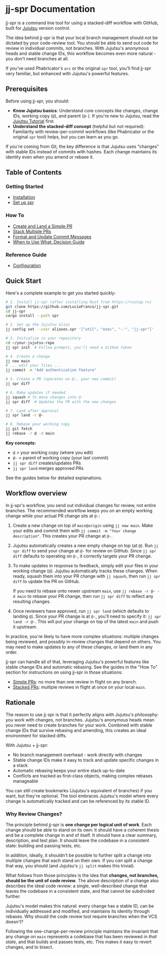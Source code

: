 # jj-spr Documentation

jj-spr is a command line tool for using a stacked-diff workflow with GitHub, built for [Jujutsu](https://github.com/jj-vcs/jj) version control.

The idea behind jj-spr is that your local branch management should not be dictated by your code-review tool. You should be able to send out code for review in individual commits, not branches. With Jujutsu's anonymous heads and stable change IDs, this workflow becomes even more natural - you don't need branches at all.

If you've used Phabricator's `arc` or the original `spr` tool, you'll find jj-spr very familiar, but enhanced with Jujutsu's powerful features.

## Prerequisites

Before using jj-spr, you should:

- **Know Jujutsu basics**: Understand core concepts like changes, change IDs, working copy (`@`), and parent (`@-`). If you're new to Jujutsu, read the [Jujutsu Tutorial](https://github.com/jj-vcs/jj/blob/main/docs/tutorial.md) first.
- **Understand the stacked-diff concept** (helpful but not required): Familiarity with review-per-commit workflows (like Phabricator or the original `spr` tool) helps, but you can learn as you go.

If you're coming from Git, the key difference is that Jujutsu uses "changes" with stable IDs instead of commits with hashes. Each change maintains its identity even when you amend or rebase it.

## Table of Contents

### Getting Started
- [Installation](./user/installation.md)
- [Set up spr](./user/setup.md)

### How To
- [Create and Land a Simple PR](./user/simple.md)
- [Stack Multiple PRs](./user/stack.md)
- [Format and Update Commit Messages](./user/commit-message.md)
- [When to Use What: Decision Guide](./user/when-to-use-what.md)

### Reference Guide
- [Configuration](./reference/configuration.md)

## Quick Start

Here's a complete example to get you started quickly:

```bash
# 1. Install jj-spr (after installing Rust from https://rustup.rs)
git clone https://github.com/LucioFranco/jj-spr.git
cd jj-spr
cargo install --path spr

# 2. Set up the Jujutsu alias
jj config set --user aliases.spr '["util", "exec", "--", "jj-spr"]'

# 3. Initialize in your repository
cd ~/your-jujutsu-repo
jj spr init  # Follow prompts, you'll need a GitHub token

# 4. Create a change
jj new main
# ... edit your files ...
jj commit -m "Add authentication feature"

# 5. Create a PR (operates on @-, your new commit)
jj spr diff

# 6. Make updates if needed
jj squash # To move changes into @-
jj spr diff  # Updates the PR with the new changes

# 7. Land after approval
jj spr land -r @-

# 8. Rebase your working copy
jj git fetch
jj rebase -r @ -d main
```

**Key concepts:**
- `@` = your working copy (where you edit)
- `@-` = parent of working copy (your last commit)
- `jj spr diff` creates/updates PRs
- `jj spr land` merges approved PRs

See the guides below for detailed explanations.

## Workflow overview

In jj-spr's workflow, you send out individual changes for review, not entire branches. The recommended workflow keeps you on an empty working change while your actual PR change sits at `@-`:

1. Create a new change on top of `main@origin` using `jj new main`. Make your edits and commit them with `jj commit -m "Your change description"`. This creates your PR change at `@-`.

2. Jujutsu automatically creates a new empty change on top (at `@`). Run `jj spr diff` to send your change at `@-` for review on GitHub. Since `jj spr diff` defaults to operating on `@-`, it correctly targets your PR change.

3. To make updates in response to feedback, simply edit your files in your working change (`@`). Jujutsu automatically tracks these changes. When ready, squash them into your PR change with `jj squash`, then run `jj spr diff` to update the PR on GitHub.

   If you need to rebase onto newer upstream `main`, use `jj rebase -r @- -d main` to rebase your PR change, then run `jj spr diff` to reflect any resulting changes.

4. Once reviewers have approved, run `jj spr land` (which defaults to landing `@`). Since your PR change is at `@-`, you'll need to specify it: `jj spr land -r @-`. This will put your change on top of the latest `main` and push it upstream.

In practice, you're likely to have more complex situations: multiple changes being reviewed, and possibly in-review changes that depend on others. You may need to make updates to any of these changes, or land them in any order.

jj-spr can handle all of that, leveraging Jujutsu's powerful features like stable change IDs and automatic rebasing. See the guides in the "How To" section for instructions on using jj-spr in those situations:

- [Simple PRs](./user/simple.md): no more than one review in flight on any branch.
- [Stacked PRs](./user/stack.md): multiple reviews in flight at once on your local `main`.

## Rationale

The reason to use jj-spr is that it perfectly aligns with Jujutsu's philosophy: you work with changes, not branches. Jujutsu's anonymous heads mean you never need to create branches for your work. Combined with stable change IDs that survive rebasing and amending, this creates an ideal environment for stacked diffs.

With Jujutsu + jj-spr:
- No branch management overhead - work directly with changes
- Stable change IDs make it easy to track and update specific changes in a stack
- Automatic rebasing keeps your entire stack up-to-date
- Conflicts are tracked as first-class objects, making complex rebases manageable

You can still create bookmarks (Jujutsu's equivalent of branches) if you want, but they're optional. The tool embraces Jujutsu's model where every change is automatically tracked and can be referenced by its stable ID.

### Why Review Changes?

The principle behind jj-spr is **one change per logical unit of work**. Each change should be able to stand on its own: it should have a coherent thesis and be a complete change in and of itself. It should have a clear summary, description, and test plan. It should leave the codebase in a consistent state: building and passing tests, etc.

In addition, ideally, it shouldn't be possible to further split a change into multiple changes that each stand on their own. If you _can_ split a change that way, you should (and Jujutsu's `jj split` makes this trivial).

What follows from those principles is the idea that **changes, not branches, should be the unit of code review**. The above description of a change also describes the ideal code review: a single, well-described change that leaves the codebase in a consistent state, and that cannot be subdivided further.

Jujutsu's model makes this natural: every change has a stable ID, can be individually addressed and modified, and maintains its identity through rebases. Why should the code review tool require branches when the VCS doesn't?

Following the one-change-per-review principle maintains the invariant that any change on `main` represents a codebase that has been reviewed _in that state_, and that builds and passes tests, etc. This makes it easy to revert changes, and to bisect.

[^master]: Git's default branch name is `master`, but GitHub's is now `main`, so we'll use `main` throughout this documentation.
